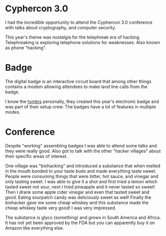 # Cyphercon 3.0

I had the incredible opportunity to attend the Cyphercon 3.0 conference with
talks about cryptography, and computer security.

This year's theme was nostalgia for the telephreak era of hacking. Telephreaking
is exploring telephone solutions for weaknesses. Also known as phone "hacking".

# Badge
The digital badge is an interactive circuit board that among other things
contains a modem allowing attendees to make land line calls from the badge.

I know the [tymkrs](http://tymkrs.com/) personally, they created this year's
electronic badge and was part of their setup crew. The badges have
a lot of features in multiple modes.

# Conference

Despite "working" assembling badges I was able to attend some talks and they
were really good. Also got to talk with the other "hacker villages" about their
specific areas of interest.

One village was "biohacking" and introduced a substance that when melted in the
mouth bonded to your taste buds and made everything taste sweet. People were
consuming things that were bitter, hot sauce, and vinegar and only tasting
sweet. I was able to give it a shot and first tried a lemon which tasted sweet
not sour, next I tried pineapple and it never tasted so sweet! Then I drank some
apple cider vinegar and even that tasted sweet and good. Eating sourpatch candy
was deliciously sweet as well! Finally the biohacker gave me some cheap whiskey
and this substance made the cheap whiskey taste very good! I was very impressed.

The substance is glyco (something) and grows in South America and Africa. It
has not yet been approved by the FDA but you can apparently buy it on Amazon
like everything else.
